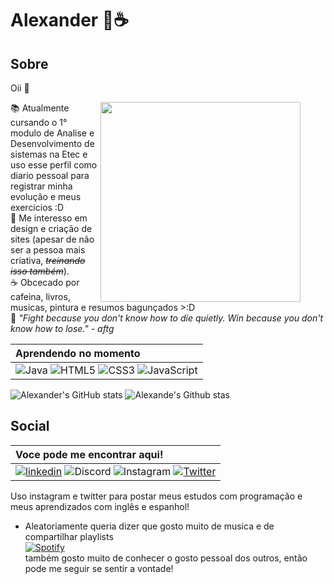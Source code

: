 # Alexander 🌾☕

## Sobre

Oii 👋

<figure>
<img src="https://media.tenor.com/psQzFHIko4MAAAAd/study-anime.gif" width="320px" align="right">
</figure>

📚 Atualmente cursando o 1° modulo de Analise e Desenvolvimento de sistemas na Etec e uso esse perfil como diario pessoal para registrar minha evolução e meus exercicios :D <br>
🎨 Me interesso em design e criação de sites (apesar de não ser a pessoa mais criativa, *~~treinando isso também~~*).<br>
☕ Obcecado por cafeina, livros, musicas, pintura e resumos bagunçados >:D <br>
🦊 *"Fight because you don't know how to die quietly. Win because you don't know how to lose." - aftg*


| Aprendendo no momento   | 
| :---------- |  
| ![Java](https://img.shields.io/badge/java-%23ED8B00.svg?style=for-the-badge&logo=openjdk&logoColor=white) ![HTML5](https://img.shields.io/badge/html5-%23E34F26.svg?style=for-the-badge&logo=html5&logoColor=white) ![CSS3](https://img.shields.io/badge/css3-%231572B6.svg?style=for-the-badge&logo=css3&logoColor=white) ![JavaScript](https://img.shields.io/badge/javascript-%23323330.svg?style=for-the-badge&logo=javascript&logoColor=%23F7DF1E)

![Alexander's GitHub stats](https://github-readme-stats.vercel.app/api?username=astrelatte&show_icons=true&theme=calm) ![Alexande's Github stas](https://github-readme-stats.vercel.app/api/top-langs/?username=astrelatte&layout=donut&langs_count=7&hide=hack,scss,less,stylus&theme=calm)

## Social

<div>
  
| Voce pode me encontrar aqui!   | 
| :---------- |  
|  [![linkedin](https://img.shields.io/badge/linkedin-0A66C2?style=for-the-badge&logo=linkedin&logoColor=white)](https://br.linkedin.com/in/alex-bandettini-vieira-731738251) ![Discord](https://img.shields.io/badge/Discord-%235865F2.svg?style=for-the-badge&logo=discord&logoColor=white) ![Instagram](https://img.shields.io/badge/Instagram-%23E4405F.svg?style=for-the-badge&logo=Instagram&logoColor=white) <a href="https://twitter.com/astrelatte" target="_blank"> ![Twitter](https://img.shields.io/badge/Twitter-%231DA1F2.svg?style=for-the-badge&logo=Twitter&logoColor=white)
</div>
Uso instagram e twitter para postar meus estudos com programação e meus aprendizados com inglês e espanhol! 

- Aleatoriamente queria dizer que gosto muito de musica e de compartilhar playlists <br>
<a href="https://open.spotify.com/playlist/2bsOhA5DoUFuFCF0aGmNwQ" target="_blank">![Spotify](https://img.shields.io/badge/Spotify-1ED760?style=for-the-badge&logo=spotify&logoColor=white) </a> <br>
também gosto muito de conhecer o gosto pessoal dos outros, então pode me seguir se sentir a vontade! 











<!--- 👋 Hi, I’m @astrelatte
- 👀 I’m interested in ...
- 🌱 I’m currently learning ...
- 💞️ I’m looking to collaborate on ...
- 📫 How to reach me ...

<!---
astrelatte/astrelatte is a ✨ special ✨ repository because its `README.md` (this file) appears on your GitHub profile.
You can click the Preview link to take a look at your changes.
--->
